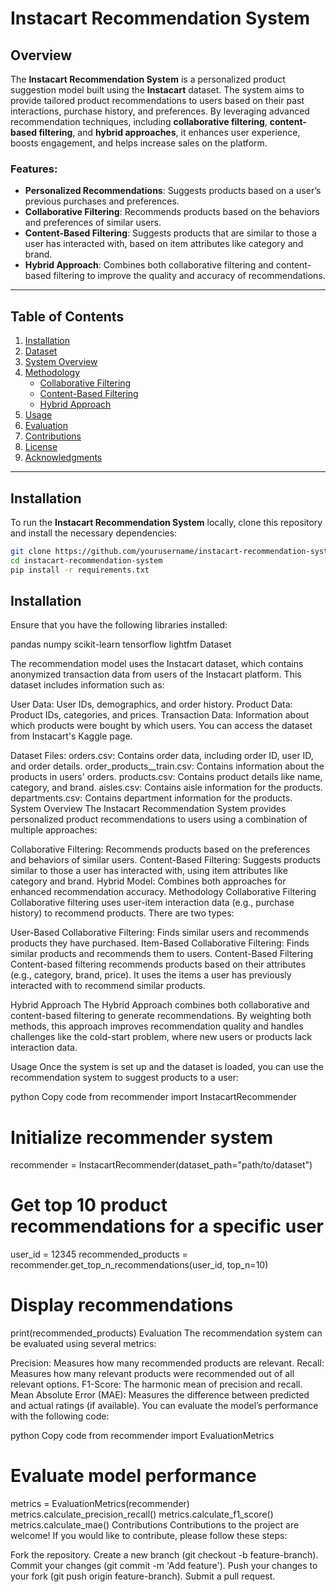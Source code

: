 # Instacart Recommendation System

## Overview

The **Instacart Recommendation System** is a personalized product suggestion model built using the **Instacart** dataset. The system aims to provide tailored product recommendations to users based on their past interactions, purchase history, and preferences. By leveraging advanced recommendation techniques, including **collaborative filtering**, **content-based filtering**, and **hybrid approaches**, it enhances user experience, boosts engagement, and helps increase sales on the platform.

### Features:
- **Personalized Recommendations**: Suggests products based on a user’s previous purchases and preferences.
- **Collaborative Filtering**: Recommends products based on the behaviors and preferences of similar users.
- **Content-Based Filtering**: Suggests products that are similar to those a user has interacted with, based on item attributes like category and brand.
- **Hybrid Approach**: Combines both collaborative filtering and content-based filtering to improve the quality and accuracy of recommendations.

---

## Table of Contents

1. [Installation](#installation)
2. [Dataset](#dataset)
3. [System Overview](#system-overview)
4. [Methodology](#methodology)
    - [Collaborative Filtering](#collaborative-filtering)
    - [Content-Based Filtering](#content-based-filtering)
    - [Hybrid Approach](#hybrid-approach)
5. [Usage](#usage)
6. [Evaluation](#evaluation)
7. [Contributions](#contributions)
8. [License](#license)
9. [Acknowledgments](#acknowledgments)

---

## Installation

To run the **Instacart Recommendation System** locally, clone this repository and install the necessary dependencies:

```bash
git clone https://github.com/yourusername/instacart-recommendation-system.git
cd instacart-recommendation-system
pip install -r requirements.txt

```
## Installation

Ensure that you have the following libraries installed:

pandas
numpy
scikit-learn
tensorflow
lightfm
Dataset

The recommendation model uses the Instacart dataset, which contains anonymized transaction data from users of the Instacart platform. This dataset includes information such as:

User Data: User IDs, demographics, and order history.
Product Data: Product IDs, categories, and prices.
Transaction Data: Information about which products were bought by which users.
You can access the dataset from Instacart's Kaggle page.

Dataset Files:
orders.csv: Contains order data, including order ID, user ID, and order details.
order_products__train.csv: Contains information about the products in users' orders.
products.csv: Contains product details like name, category, and brand.
aisles.csv: Contains aisle information for the products.
departments.csv: Contains department information for the products.
System Overview
The Instacart Recommendation System provides personalized product recommendations to users using a combination of multiple approaches:

Collaborative Filtering: Recommends products based on the preferences and behaviors of similar users.
Content-Based Filtering: Suggests products similar to those a user has interacted with, using item attributes like category and brand.
Hybrid Model: Combines both approaches for enhanced recommendation accuracy.
Methodology
Collaborative Filtering
Collaborative filtering uses user-item interaction data (e.g., purchase history) to recommend products. There are two types:

User-Based Collaborative Filtering: Finds similar users and recommends products they have purchased.
Item-Based Collaborative Filtering: Finds similar products and recommends them to users.
Content-Based Filtering
Content-based filtering recommends products based on their attributes (e.g., category, brand, price). It uses the items a user has previously interacted with to recommend similar products.

Hybrid Approach
The Hybrid Approach combines both collaborative and content-based filtering to generate recommendations. By weighting both methods, this approach improves recommendation quality and handles challenges like the cold-start problem, where new users or products lack interaction data.

Usage
Once the system is set up and the dataset is loaded, you can use the recommendation system to suggest products to a user:

python
Copy code
from recommender import InstacartRecommender

# Initialize recommender system
recommender = InstacartRecommender(dataset_path="path/to/dataset")

# Get top 10 product recommendations for a specific user
user_id = 12345
recommended_products = recommender.get_top_n_recommendations(user_id, top_n=10)

# Display recommendations
print(recommended_products)
Evaluation
The recommendation system can be evaluated using several metrics:

Precision: Measures how many recommended products are relevant.
Recall: Measures how many relevant products were recommended out of all relevant options.
F1-Score: The harmonic mean of precision and recall.
Mean Absolute Error (MAE): Measures the difference between predicted and actual ratings (if available).
You can evaluate the model’s performance with the following code:

python
Copy code
from recommender import EvaluationMetrics

# Evaluate model performance
metrics = EvaluationMetrics(recommender)
metrics.calculate_precision_recall()
metrics.calculate_f1_score()
metrics.calculate_mae()
Contributions
Contributions to the project are welcome! If you would like to contribute, please follow these steps:

Fork the repository.
Create a new branch (git checkout -b feature-branch).
Commit your changes (git commit -m 'Add feature').
Push your changes to your fork (git push origin feature-branch).
Submit a pull request.




